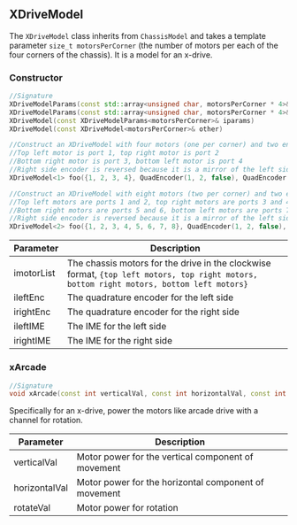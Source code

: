 ## XDriveModel

The `XDriveModel` class inherits from `ChassisModel` and takes a template parameter `size_t motorsPerCorner` (the number of motors per each of the four corners of the chassis). It is a model for an x-drive.

### Constructor

```c++
//Signature
XDriveModelParams(const std::array<unsigned char, motorsPerCorner * 4>& imotorList, const QuadEncoder& ileftEnc, const QuadEncoder& irightEnc):
XDriveModelParams(const std::array<unsigned char, motorsPerCorner * 4>& imotorList, const IME& ileftIME, const IME& irightIME)
XDriveModel(const XDriveModelParams<motorsPerCorner>& iparams)
XDriveModel(const XDriveModel<motorsPerCorner>& other)

//Construct an XDriveModel with four motors (one per corner) and two encoders
//Top left motor is port 1, top right motor is port 2
//Bottom right motor is port 3, bottom left motor is port 4
//Right side encoder is reversed because it is a mirror of the left side
XDriveModel<1> foo({1, 2, 3, 4}, QuadEncoder(1, 2, false), QuadEncoder(3, 4, true));

//Construct an XDriveModel with eight motors (two per corner) and two encoders
//Top left motors are ports 1 and 2, top right motors are ports 3 and 4
//Bottom right motors are ports 5 and 6, bottom left motors are ports 7 and 8
//Right side encoder is reversed because it is a mirror of the left side
XDriveModel<2> foo({1, 2, 3, 4, 5, 6, 7, 8}, QuadEncoder(1, 2, false), QuadEncoder(3, 4, true));
```

Parameter | Description
----------|------------
imotorList | The chassis motors for the drive in the clockwise format, `{top left motors, top right motors, bottom right motors, bottom left motors}`
ileftEnc | The quadrature encoder for the left side
irightEnc | The quadrature encoder for the right side
ileftIME | The IME for the left side
irightIME | The IME for the right side

### xArcade

```c++
//Signature
void xArcade(const int verticalVal, const int horizontalVal, const int rotateVal)
```

Specifically for an x-drive, power the motors like arcade drive with a channel for rotation.

Parameter | Description
----------|------------
verticalVal | Motor power for the vertical component of movement
horizontalVal | Motor power for the horizontal component of movement
rotateVal | Motor power for rotation
